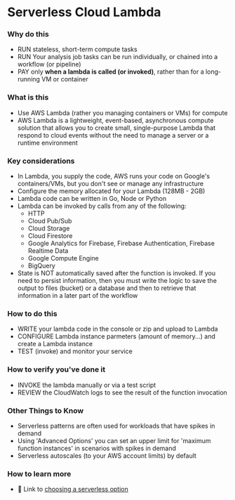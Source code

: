 # Serverless Cloud Lambda

### Why do this
 - RUN stateless, short-term compute tasks
 - RUN Your analysis job tasks can be run individually, or chained into a workflow (or pipeline)
 - PAY only  **when a lambda is called (or invoked)**, rather than for a long-running VM or container

### What is this
 - Use AWS Lambda (rather you managing containers or VMs) for compute
 - AWS Lambda is a lightweight, event-based, asynchronous compute solution that allows you to create small, single-purpose Lambda that respond to cloud events without the need to manage a server or a runtime environment

### Key considerations
 - In Lambda, you supply the code, AWS runs your code on Google's containers/VMs, but you don't see or manage any infrastructure
 - Configure the memory allocated for your Lambda (128MB - 2GB)
 - Lambda code can be written in Go, Node or Python
 - Lambda can be invoked by calls from any of the following:
    - HTTP
    - Cloud Pub/Sub
    - Cloud Storage
    - Cloud Firestore
    - Google Analytics for Firebase, Firebase Authentication, Firebase Realtime Data
    - Google Compute Engine
    - BigQuery
 - State is NOT automatically saved after the function is invoked.  If you need to persist information, then you must write the logic to save the output to files (bucket) or a database and then to retrieve that information in a later part of the workflow

### How to do this
 - WRITE your lambda code in the console or zip and upload to Lambda
 - CONFIGURE Lambda instance parmeters (amount of memory...) and create a Lambda instance
 - TEST (invoke) and monitor your service

### How to verify you've done it
 - INVOKE the lambda manually or via a test script 
 - REVIEW the CloudWatch logs to see the result of the function invocation 

### Other Things to Know
 - Serverless patterns are often used for workloads that have spikes in demand
 - Using 'Advanced Options' you can set an upper limit for 'maximum function instances' in scenarios with spikes in demand
 - Serverless autoscales (to your AWS account limits) by default

### How to learn more
 - 📘 Link to [choosing a serverless option](https://aws.amazon.com/serverless/faqs/)
 
